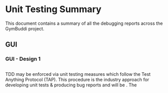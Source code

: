 # Unit Testing Summary

This document contains a summary of all the debugging reports across the GymBuddi project.  

## GUI

### GUI - Design 1


## 

TDD may be enforced via unit testing measures which follow the Test Anything Protocol (TAP). This procedure is the industry approach for developing unit tests & producing bug reports and will be . The 

